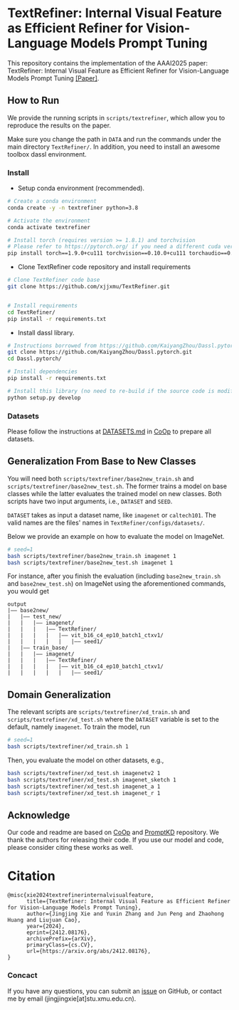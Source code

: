 # TextRefiner: Internal Visual Feature as Efficient Refiner for Vision-Language Models Prompt Tuning

This repository contains the implementation of the AAAI2025 paper: TextRefiner: Internal Visual Feature as Efficient Refiner for Vision-Language Models Prompt Tuning [[Paper]](https://arxiv.org/abs/2412.08176). 

## How to Run

We provide the running scripts in `scripts/textrefiner`, which allow you to reproduce the results on the paper.

Make sure you change the path in `DATA` and run the commands under the main directory `TextRefiner/`. In addition, you need to install an awesome toolbox dassl environment.

### Install

* Setup conda environment (recommended).
```bash
# Create a conda environment
conda create -y -n textrefiner python=3.8

# Activate the environment
conda activate textrefiner

# Install torch (requires version >= 1.8.1) and torchvision
# Please refer to https://pytorch.org/ if you need a different cuda version
pip install torch==1.9.0+cu111 torchvision==0.10.0+cu111 torchaudio==0.9.0 -f https://download.pytorch.org/whl/torch_stable.html
```

* Clone TextRefiner code repository and install requirements
```bash
# Clone TextRefiner code base
git clone https://github.com/xjjxmu/TextRefiner.git


# Install requirements
cd TextRefiner/
pip install -r requirements.txt
```

* Install dassl library.
```bash
# Instructions borrowed from https://github.com/KaiyangZhou/Dassl.pytorch#installation
git clone https://github.com/KaiyangZhou/Dassl.pytorch.git
cd Dassl.pytorch/

# Install dependencies
pip install -r requirements.txt

# Install this library (no need to re-build if the source code is modified)
python setup.py develop
```

### Datasets

Please follow the instructions at [DATASETS.md](https://github.com/KaiyangZhou/CoOp/blob/main/DATASETS.md) in [CoOp](https://github.com/KaiyangZhou/CoOp) to prepare all datasets.

## Generalization From Base to New Classes

You will need both `scripts/textrefiner/base2new_train.sh` and `scripts/textrefiner/base2new_test.sh`. The former trains a model on base classes while the latter evaluates the trained model on new classes. Both scripts have two input arguments, i.e., `DATASET` and `SEED`.

`DATASET` takes as input a dataset name, like `imagenet` or `caltech101`. The valid names are the files' names in `TextRefiner/configs/datasets/`.

Below we provide an example on how to evaluate the model on ImageNet.

```bash
# seed=1
bash scripts/textrefiner/base2new_train.sh imagenet 1
bash scripts/textrefiner/base2new_test.sh imagenet 1
```
For instance, after you finish the evaluation (including `base2new_train.sh` and `base2new_test.sh`) on ImageNet using the aforementioned commands, you would get

```
output
|–– base2new/
|   |–– test_new/
|   |   |–– imagenet/
|   |   |   |–– TextRefiner/
|   |   |   |   |–– vit_b16_c4_ep10_batch1_ctxv1/
|   |   |   |   |   |–– seed1/
|   |–– train_base/
|   |   |–– imagenet/
|   |   |   |–– TextRefiner/
|   |   |   |   |–– vit_b16_c4_ep10_batch1_ctxv1/
|   |   |   |   |   |–– seed1/
```


## Domain Generalization

The relevant scripts are `scripts/textrefiner/xd_train.sh` and `scripts/textrefiner/xd_test.sh` where the `DATASET` variable is set to the default, namely `imagenet`. To train the model, run
```bash
# seed=1
bash scripts/textrefiner/xd_train.sh 1
```

Then, you evaluate the model on other datasets, e.g.,

```bash
bash scripts/textrefiner/xd_test.sh imagenetv2 1
bash scripts/textrefiner/xd_test.sh imagenet_sketch 1
bash scripts/textrefiner/xd_test.sh imagenet_a 1
bash scripts/textrefiner/xd_test.sh imagenet_r 1
```

## Acknowledge

Our code and readme are based on [CoOp](https://github.com/KaiyangZhou/CoOp) and [PromptKD](https://github.com/zhengli97/PromptKD) repository. We thank the authors for releasing their code. If you use our model and code, please consider citing these works as well. 

# Citation

```
@misc{xie2024textrefinerinternalvisualfeature,
      title={TextRefiner: Internal Visual Feature as Efficient Refiner for Vision-Language Models Prompt Tuning}, 
      author={Jingjing Xie and Yuxin Zhang and Jun Peng and Zhaohong Huang and Liujuan Cao},
      year={2024},
      eprint={2412.08176},
      archivePrefix={arXiv},
      primaryClass={cs.CV},
      url={https://arxiv.org/abs/2412.08176}, 
}
```



### Concact

If you have any questions, you can submit an [issue](https://github.com/zhengli97/PromptKD/issues) on GitHub, or contact me by email (jingjingxie[at]stu.xmu.edu.cn).